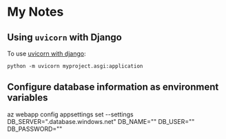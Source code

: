 # My Notes

## Using `uvicorn` with Django
To use [uvicorn with django](https://docs.djangoproject.com/en/5.0/howto/deployment/asgi/uvicorn/):

```python -m uvicorn myproject.asgi:application```

## Configure database information as environment variables
az webapp config appsettings set --settings DB_SERVER="<azure-sql-server-name>.database.windows.net" DB_NAME="<db-name>" DB_USER="<db-user-id>" DB_PASSWORD="<db-password>"


